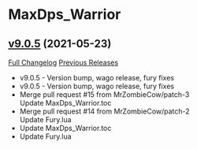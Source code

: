 # MaxDps_Warrior

## [v9.0.5](https://github.com/kaminaris/MaxDps-Warrior/tree/v9.0.5) (2021-05-23)
[Full Changelog](https://github.com/kaminaris/MaxDps-Warrior/compare/v9.0.2.4...v9.0.5) [Previous Releases](https://github.com/kaminaris/MaxDps-Warrior/releases)

- v9.0.5 - Version bump, wago release, fury fixes  
- v9.0.5 - Version bump, wago release, fury fixes  
- Merge pull request #15 from MrZombieCow/patch-3  
    Update MaxDps\_Warrior.toc  
- Merge pull request #14 from MrZombieCow/patch-2  
    Update Fury.lua  
- Update MaxDps\_Warrior.toc  
- Update Fury.lua  